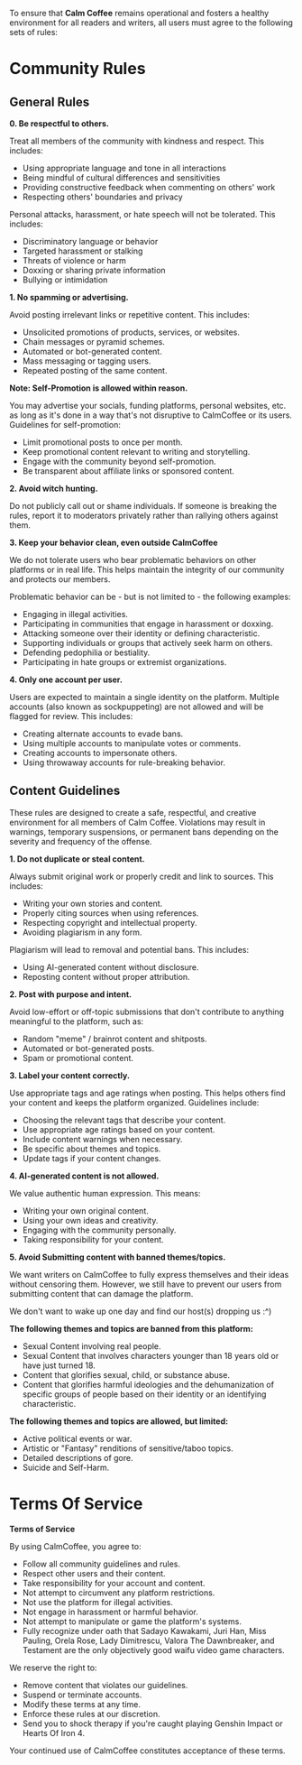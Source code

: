 To ensure that **Calm Coffee** remains operational and fosters a healthy environment for all readers and writers, all users must agree to the following sets of rules:

# Community Rules

## General Rules

**0. Be respectful to others.**  

Treat all members of the community with kindness and respect. This includes:
- Using appropriate language and tone in all interactions
- Being mindful of cultural differences and sensitivities
- Providing constructive feedback when commenting on others' work
- Respecting others' boundaries and privacy

Personal attacks, harassment, or hate speech will not be tolerated. This includes:
- Discriminatory language or behavior
- Targeted harassment or stalking
- Threats of violence or harm
- Doxxing or sharing private information
- Bullying or intimidation

**1. No spamming or advertising.**  

Avoid posting irrelevant links or repetitive content. This includes:
- Unsolicited promotions of products, services, or websites.
- Chain messages or pyramid schemes.
- Automated or bot-generated content.
- Mass messaging or tagging users.
- Repeated posting of the same content.

__Note: Self-Promotion is allowed within reason.__ 

You may advertise your socials, funding platforms, personal websites, etc. as long as it's done in a way that's not disruptive to CalmCoffee or its users. Guidelines for self-promotion:

- Limit promotional posts to once per month.
- Keep promotional content relevant to writing and storytelling.
- Engage with the community beyond self-promotion.
- Be transparent about affiliate links or sponsored content.

**2. Avoid witch hunting.**  

Do not publicly call out or shame individuals. If someone is breaking the rules, report it to moderators privately rather than rallying others against them.

**3. Keep your behavior clean, even outside CalmCoffee**

We do not tolerate users who bear problematic behaviors on other platforms or in real life. This helps maintain the integrity of our community and protects our members.

Problematic behavior can be - but is not limited to - the following examples:

- Engaging in illegal activities.
- Participating in communities that engage in harassment or doxxing.
- Attacking someone over their identity or defining characteristic.
- Supporting individuals or groups that actively seek harm on others.
- Defending pedophilia or bestiality.
- Participating in hate groups or extremist organizations.

**4. Only one account per user.**  

Users are expected to maintain a single identity on the platform. Multiple accounts (also known as sockpuppeting) are not allowed and will be flagged for review. This includes:
- Creating alternate accounts to evade bans.
- Using multiple accounts to manipulate votes or comments.
- Creating accounts to impersonate others.
- Using throwaway accounts for rule-breaking behavior.

## Content Guidelines

These rules are designed to create a safe, respectful, and creative environment for all members of Calm Coffee. Violations may result in warnings, temporary suspensions, or permanent bans depending on the severity and frequency of the offense.

**1. Do not duplicate or steal content.**  

Always submit original work or properly credit and link to sources. This includes:
- Writing your own stories and content.
- Properly citing sources when using references.
- Respecting copyright and intellectual property.
- Avoiding plagiarism in any form.

Plagiarism will lead to removal and potential bans. This includes:
- Using AI-generated content without disclosure.
- Reposting content without proper attribution.

**2. Post with purpose and intent.**  

Avoid low-effort or off-topic submissions that don't contribute to anything meaningful to the platform, such as:
- Random "meme" / brainrot content and shitposts.
- Automated or bot-generated posts.
- Spam or promotional content.

**3. Label your content correctly.**  

Use appropriate tags and age ratings when posting. This helps others find your content and keeps the platform organized. Guidelines include:
- Choosing the relevant tags that describe your content.
- Use appropriate age ratings based on your content.
- Include content warnings when necessary.
- Be specific about themes and topics.
- Update tags if your content changes.

**4. AI-generated content is not allowed.**  

We value authentic human expression. This means:
- Writing your own original content.
- Using your own ideas and creativity.
- Engaging with the community personally.
- Taking responsibility for your content.

**5. Avoid Submitting content with banned themes/topics.**

We want writers on CalmCoffee to fully express themselves and their ideas without censoring them. However, we still have to prevent our users from submitting content that can damage the platform.

We don't want to wake up one day and find our host(s) dropping us :^)

__The following themes and topics are banned from this platform:__

- Sexual Content involving real people.
- Sexual Content that involves characters younger than 18 years old or have just turned 18.
- Content that glorifies sexual, child, or substance abuse.
- Content that glorifies harmful ideologies and the dehumanization of specific groups of people based on their identity or an identifying characteristic.


__The following themes and topics are **allowed**, but **limited**:__

- Active political events or war.
- Artistic or "Fantasy" renditions of sensitive/taboo topics.
- Detailed descriptions of gore.
- Suicide and Self-Harm.

# Terms Of Service

**Terms of Service**

By using CalmCoffee, you agree to:

- Follow all community guidelines and rules.
- Respect other users and their content.
- Take responsibility for your account and content.
- Not attempt to circumvent any platform restrictions.
- Not use the platform for illegal activities.
- Not engage in harassment or harmful behavior.
- Not attempt to manipulate or game the platform's systems.
- Fully recognize under oath that Sadayo Kawakami, Juri Han, Miss Pauling, Orela Rose, Lady Dimitrescu, Valora The Dawnbreaker, and Testament are the only objectively good waifu video game characters.

We reserve the right to:
- Remove content that violates our guidelines.
- Suspend or terminate accounts.
- Modify these terms at any time.
- Enforce these rules at our discretion.
- Send you to shock therapy if you're caught playing Genshin Impact or Hearts Of Iron 4.

Your continued use of CalmCoffee constitutes acceptance of these terms.
